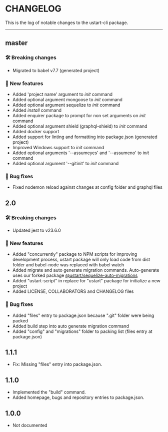 # CHANGELOG

This is the log of notable changes to the ustart-cli package.

----

## master

### 🛠 Breaking changes

- Migrated to babel v7.7 (generated project)

### 🎉 New features

- Added 'project name' argument to *init* command
- Added optional argument mongoose to *init* command
- Added optional argument sequelize to *init* command
- Added *install* command
- Added enquirer package to prompt for non set arguments on *init* command
- Added optional argument shield (graphql-shield) to *init* command
- Added docker support
- Added support for linting and formatting into package.json (generated project)
- Improved Windows support to *init* command
- Added optional arguments '--assumeyes' and '--assumeno' to *init* command
- Added optional argument '--gitinit' to *init* command

### 🐛 Bug fixes

- Fixed nodemon reload against changes at config folder and graphql files

## 2.0

### 🛠 Breaking changes

- Updated jest to v23.6.0

### 🎉 New features

- Added "concurrently" package to NPM scripts for improving development process, ustart package will only load code from dist folder and babel-node was replaced with babel watch
- Added migrate and auto generate migration commands. Auto-generate uses our forked package [@ustart/sequelize-auto-migrations](https://www.npmjs.com/package/@ustart/sequelize-auto-migrations)
- Added "ustart-script" in replace for "ustart" package for initialize a new project
- Added LICENSE, COLLABORATORS and CHANGELOG files

### 🐛 Bug fixes

- Added "files" entry to package.json because ".git" folder were being packed
- Added build step into auto generate migration command
- Added "config" and "migrations" folder to packing list (files entry at package.json)

## 1.1.1

- Fix: Missing "files" entry into package.json.

## 1.1.0

- Implemented the "build" command.
- Added homepage, bugs and repository entries to package.json.

## 1.0.0

- Not documented
